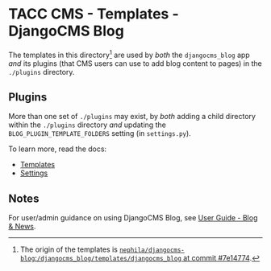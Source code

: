 # TACC CMS - Templates - DjangoCMS Blog

The templates in this directory[^1] are used by _both_ the `djangocms_blog` app _and_ its plugins (that CMS users can use to add blog content to pages) in the `./plugins` directory.

## Plugins

More than one set of `./plugins` may exist, by _both_ adding a child directory within the `./plugins` directory _and_ updating the `BLOG_PLUGIN_TEMPLATE_FOLDERS` setting (in `settings.py`).

To learn more, read the docs:

- [Templates](https://djangocms-blog.readthedocs.io/en/latest/features/templates.html)
- [Settings](https://djangocms-blog.readthedocs.io/en/latest/settings.html)

[^1]: The origin of the templates is [`nephila/djangocms-blog`:`/djangocms_blog/templates/djangocms_blog` at commit #7e14774](https://github.com/nephila/djangocms-blog/tree/7e147745e08ecf75630ad0df70d267e8515166cc/djangocms_blog/templates/djangocms_blog).

## Notes

For user/admin guidance on using DjangoCMS Blog, see [User Guide - Blog & News][cms-admin-blog-news].

[cms-admin-blog-news]: https://confluence.tacc.utexas.edu/x/EwDeCg
